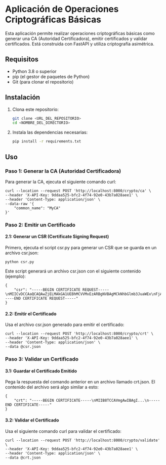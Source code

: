 # Aplicación de Operaciones Criptográficas Básicas

Esta aplicación permite realizar operaciones criptográficas básicas como generar una CA (Autoridad Certificadora), emitir certificados y validar certificados. Está construida con FastAPI y utiliza criptografía asimétrica.

## Requisitos

- Python 3.8 o superior
- pip (el gestor de paquetes de Python)
- Git (para clonar el repositorio)

## Instalación

1. Clona este repositorio:

   ```sh
   git clone <URL_DEL_REPOSITORIO>
   cd <NOMBRE_DEL_DIRECTORIO>


2. Instala las dependencias necesarias:
    ```sh
    pip install -r requirements.txt

## Uso

### Paso 1: Generar la CA (Autoridad Certificadora)

Para generar la CA, ejecuta el siguiente comando curl:

    
    curl --location --request POST 'http://localhost:8000/crypto/ca' \
    --header 'X-API-Key: 9ddaa525-bfc2-4f74-92e0-43b7a028aee1' \
    --header 'Content-Type: application/json' \
    --data-raw '{
        "common_name": "MyCA"
    }'

### Paso 2: Emitir un Certificado
#### 2.1: Generar un CSR (Certificate Signing Request)
Primero, ejecuta el script csr.py para generar un CSR que se guarda en un archivo csr.json:


    python csr.py

Este script generará un archivo csr.json con el siguiente contenido (ejemplo):

    
    {
        "csr": "-----BEGIN CERTIFICATE REQUEST-----\nMIICvDCCAaQCAQAwZjELMAkGA1UEBhMCVVMxEzARBgNVBAgMCkNhbGlmb3JuaWEx\nFjAUBgNVBAcMDVNhbiBGcmFuY2lzY28xEzARBgNVBAoMCk15IENvbXBhbnkxFTAT\nBgNVBAMMDG15ZG9tYWluLmNvbTCCASIwDQYJKoZIhvcNAQEBBQADggEPADCCAQoC\nggEBALv6iF74dsq0Gv6jWFCnKGoYkvfQDEBc06tT7q9EtPJVe0lRtM17ZDgwVviX\n5/lD2w2Lj+lzN5g12Nethh046PXrctv2/+uzz/oQ/znecxs6RPNv4pnbsHIFyUzd\nY52xjynN76sIbnROVs54PNo2X2oEULyLSUEYuIpCagf0Vb7CCxKhn0za0fki4Ps/\nADbVDNL7HCXa+9aXsVzw2F281WflUqqLI90089DSKPa1KD4QFKoZijEAzqCtHwHm\ndEl8Eu0waQxN2flUYQ9PVBRZ84R4SjOruUzIWY3M+wnp8bMFTj8+rn83kM9qGGy5\nGOioZN3AidTrAb0OR58+PIu+4qECAwEAAaARMA8GCSqGSIb3DQEJDjECMAAwDQYJ\nKoZIhvcNAQELBQADggEBAD4/1TAlZrIiYNheUpTo/4B/ZPCIPCR7rA8nkHKxl3+x\n/XacDCc8ULugFjHE1Qz50xMT1EtRvekK6sGLiU0jeGGwrPPenOiVOSL1ATL7nAEk\niV0taZmm4ixJRaODU4eFo9O8GD2CI5QMkfJ3UjU6mHGx0/UgGp7O8oeiKVLxXSRM\nmAJgs3jvoFPgqpxPs6jHDlvp9Fi+mBJTc866SGPsXpDG0jkOUOWkQ+O/Z3XHDX/9\nmIsUS6X4MtZERAmYeZX4dIcFCzoksremU05fnYgQyGlGu8Us5Jc0QBnHXttrl/hR\nZirpejpkzQXa7FpP1fymjnKO0kP8BaXgV17Dyh0EOPA=\n-----END CERTIFICATE REQUEST-----"
    }
#### 2.2: Emitir el Certificado
Usa el archivo csr.json generado para emitir el certificado:

    
    curl --location --request POST 'http://localhost:8000/crypto/crt' \
    --header 'X-API-Key: 9ddaa525-bfc2-4f74-92e0-43b7a028aee1' \
    --header 'Content-Type: application/json' \
    --data @csr.json
### Paso 3: Validar un Certificado
#### 3.1: Guardar el Certificado Emitido
Pega la respuesta del comando anterior en un archivo llamado crt.json. El contenido del archivo será algo similar a esto:


    {
        "crt": "-----BEGIN CERTIFICATE-----\nMIIB8TCCAVmgAwIBAgI...\n-----END CERTIFICATE-----"
    }
#### 3.2: Validar el Certificado
Usa el siguiente comando curl para validar el certificado:


    curl --location --request POST 'http://localhost:8000/crypto/validate' \
    --header 'X-API-Key: 9ddaa525-bfc2-4f74-92e0-43b7a028aee1' \
    --header 'Content-Type: application/json' \
    --data @crt.json